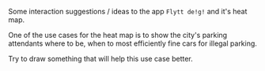 Some interaction suggestions / ideas to the app `Flytt de!g!` and it's heat map.

One of the use cases for the heat map is to show the city's parking attendants where to be, when to most efficiently fine cars for illegal parking.

Try to draw something that will help this use case better.
